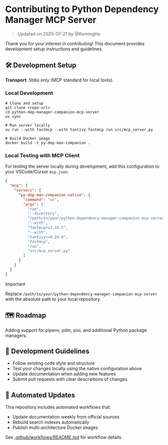 # Contributing to Python Dependency Manager MCP Server

> Updated on 2025-07-21 by @KemingHe

Thank you for your interest in contributing! This document provides development setup instructions and guidelines.

## 🛠️ Development Setup

**Transport**: Stdio only (MCP standard for local tools).

### Local Development

```shell
# Clone and setup
git clone <repo-url>
cd python-dep-manager-companion-mcp-server
uv sync

# Run server locally
uv run --with fastmcp --with tantivy fastmcp run src/mcp_server.py

# Build Docker image
docker build -t py-dep-man-companion .
```

### Local Testing with MCP Client

For testing the server locally during development, add this configuration to your VSCode/Cursor `mcp.json`:

```json
{
  "mcp": {
    "servers": {
      "py-dep-man-companion-native": {
        "command": "uv",
        "args": [
          "run",
          "--directory",
          "/path/to/your/python-dependency-manager-companion-mcp-server",
          "--with",
          "fastmcp>=2.10.5",
          "--with",
          "tantivy>=0.24.0",
          "fastmcp",
          "run",
          "src/mcp_server.py"
        ]
      }
    }
  }
}
```

>[!IMPORTANT]
> Replace `/path/to/your/python-dependency-manager-companion-mcp-server` with the absolute path to your local repository.

## 🗺️ Roadmap

Adding support for pipenv, pdm, pixi, and additional Python package managers.

## 📝 Development Guidelines

- Follow existing code style and structure
- Test your changes locally using the native configuration above
- Update documentation when adding new features
- Submit pull requests with clear descriptions of changes

## 🔄 Automated Updates

This repository includes automated workflows that:

- Update documentation weekly from official sources
- Rebuild search indexes automatically
- Publish multi-architecture Docker images

See [.github/workflows/README.md](.github/workflows/README.md) for workflow details.

